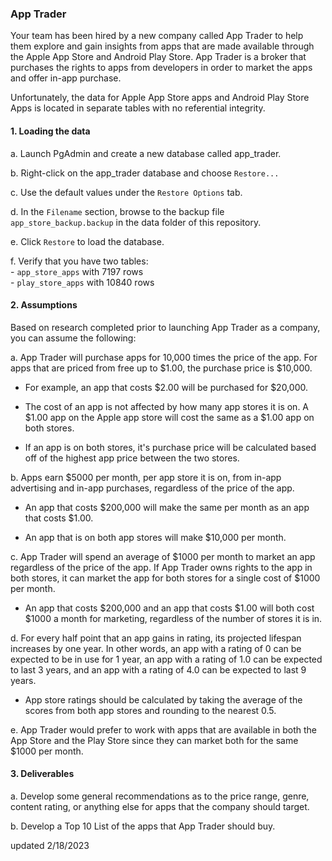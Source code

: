 ### App Trader

Your team has been hired by a new company called App Trader to help them explore and gain insights from apps that are made available through the Apple App Store and Android Play Store. App Trader is a broker that purchases the rights to apps from developers in order to market the apps and offer in-app purchase. 

Unfortunately, the data for Apple App Store apps and Android Play Store Apps is located in separate tables with no referential integrity.

#### 1. Loading the data
a. Launch PgAdmin and create a new database called app_trader.  

b. Right-click on the app_trader database and choose `Restore...`  

c. Use the default values under the `Restore Options` tab. 

d. In the `Filename` section, browse to the backup file `app_store_backup.backup` in the data folder of this repository.  

e. Click `Restore` to load the database.  

f. Verify that you have two tables:  
    - `app_store_apps` with 7197 rows  
    - `play_store_apps` with 10840 rows

#### 2. Assumptions

Based on research completed prior to launching App Trader as a company, you can assume the following:

a. App Trader will purchase apps for 10,000 times the price of the app. For apps that are priced from free up to $1.00, the purchase price is $10,000.
    
- For example, an app that costs $2.00 will be purchased for $20,000.
    
- The cost of an app is not affected by how many app stores it is on. A $1.00 app on the Apple app store will cost the same as a $1.00 app on both stores. 
    
- If an app is on both stores, it's purchase price will be calculated based off of the highest app price between the two stores. 

b. Apps earn $5000 per month, per app store it is on, from in-app advertising and in-app purchases, regardless of the price of the app.
    
- An app that costs $200,000 will make the same per month as an app that costs $1.00. 

- An app that is on both app stores will make $10,000 per month. 

c. App Trader will spend an average of $1000 per month to market an app regardless of the price of the app. If App Trader owns rights to the app in both stores, it can market the app for both stores for a single cost of $1000 per month.
    
- An app that costs $200,000 and an app that costs $1.00 will both cost $1000 a month for marketing, regardless of the number of stores it is in.

d. For every half point that an app gains in rating, its projected lifespan increases by one year. In other words, an app with a rating of 0 can be expected to be in use for 1 year, an app with a rating of 1.0 can be expected to last 3 years, and an app with a rating of 4.0 can be expected to last 9 years.
    
- App store ratings should be calculated by taking the average of the scores from both app stores and rounding to the nearest 0.5.

e. App Trader would prefer to work with apps that are available in both the App Store and the Play Store since they can market both for the same $1000 per month.


#### 3. Deliverables

a. Develop some general recommendations as to the price range, genre, content rating, or anything else for apps that the company should target.

b. Develop a Top 10 List of the apps that App Trader should buy.



updated 2/18/2023